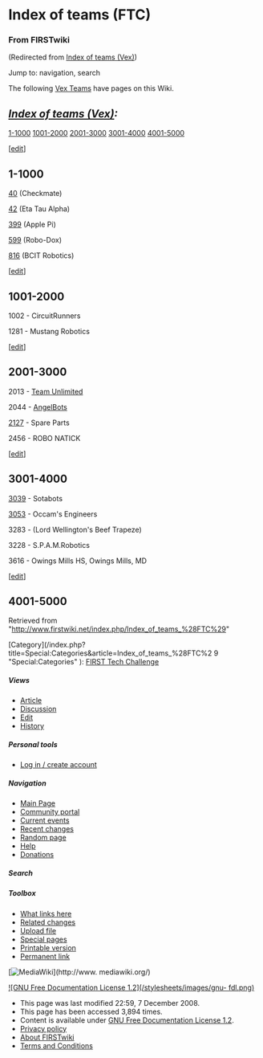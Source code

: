 # Index of teams (FTC)

### From FIRSTwiki

(Redirected from [Index of teams
(Vex)](/index.php?title=Index_of_teams_%28Vex%29&redirect=no "Index of teams
\(Vex\)" ))

Jump to: navigation, search

The following [Vex Teams](/index.php/Team_%28Vex%29 "Team \(Vex\)" ) have
pages on this Wiki.

_[Index of teams (Vex)](/index.php/Index_of_teams_%28Vex%29 "Index of teams
\(Vex\)" ):_  
---  
  
[1-1000](/index.php/Index_of_teams_%28Vex%29#1-1000 "Index of teams \(Vex\)" )
[1001-2000](/index.php/Index_of_teams_%28Vex%29#1001-2000 "Index of teams
\(Vex\)" ) [2001-3000](/index.php/Index_of_teams_%28Vex%29#2001-3000 "Index of
teams \(Vex\)" ) [3001-4000](/index.php/Index_of_teams_%28Vex%29#3001-4000
"Index of teams \(Vex\)" )
[4001-5000](/index.php/Index_of_teams_%28Vex%29#4001-5000 "Index of teams
\(Vex\)" )  
  
  

[[edit](/index.php?title=Index_of_teams_%28FTC%29&action=edit&section=1 "Edit
section: 1-1000" )]

## 1-1000

[40](/index.php?title=40_FTC&action=edit "40 FTC" ) (Checkmate)

[42](/index.php/42_FTC "42 FTC" ) (Eta Tau Alpha)

[399](/index.php/399_FTC "399 FTC" ) (Apple Pi)

[599](/index.php?title=599_FTC&action=edit "599 FTC" ) (Robo-Dox)

[816](/index.php/816_FTC "816 FTC" ) (BCIT Robotics)

[[edit](/index.php?title=Index_of_teams_%28FTC%29&action=edit&section=2 "Edit
section: 1001-2000" )]

## 1001-2000

1002 - CircuitRunners

1281 - Mustang Robotics

[[edit](/index.php?title=Index_of_teams_%28FTC%29&action=edit&section=3 "Edit
section: 2001-3000" )]

## 2001-3000

2013 - [Team Unlimited ](http://eaglevex.syraweb.org
"http://eaglevex.syraweb.org" )

2044 - [AngelBots ](http://www.angelbots.org "http://www.angelbots.org" )

[2127](/index.php?title=2127_FTC&action=edit "2127 FTC" ) \- Spare Parts

2456 - ROBO NATICK

[[edit](/index.php?title=Index_of_teams_%28FTC%29&action=edit&section=4 "Edit
section: 3001-4000" )]

## 3001-4000

[3039](/index.php/3039_FTC "3039 FTC" ) \- Sotabots

[3053](/index.php?title=3053_FTC&action=edit "3053 FTC" ) \- Occam's Engineers

3283 - (Lord Wellington's Beef Trapeze)

3228 - S.P.A.M.Robotics

3616 - Owings Mills HS, Owings Mills, MD

[[edit](/index.php?title=Index_of_teams_%28FTC%29&action=edit&section=5 "Edit
section: 4001-5000" )]

## 4001-5000

Retrieved from "<http://www.firstwiki.net/index.php/Index_of_teams_%28FTC%29>"

[Category](/index.php?title=Special:Categories&article=Index_of_teams_%28FTC%2
9 "Special:Categories" ): [FIRST Tech
Challenge](/index.php/Category:FIRST_Tech_Challenge "Category:FIRST Tech
Challenge" )

##### Views

  * [Article](/index.php/Index_of_teams_%28FTC%29)
  * [Discussion](/index.php?title=Talk:Index_of_teams_%28FTC%29&action=edit)
  * [Edit](/index.php?title=Index_of_teams_%28FTC%29&action=edit)
  * [History](/index.php?title=Index_of_teams_%28FTC%29&action=history)

##### Personal tools

  * [Log in / create account](/index.php?title=Special:Userlogin&returnto=Index_of_teams_\(FTC\))

[](/index.php/Main_Page "Main Page" )

##### Navigation

  * [Main Page](/index.php/Main_Page)
  * [Community portal](/index.php/FIRSTwiki:Community_portal)
  * [Current events](/index.php/Current_events)
  * [Recent changes](/index.php/Special:Recentchanges)
  * [Random page](/index.php/Special:Random)
  * [Help](/index.php/Help:Contents)
  * [Donations](/index.php/FIRSTwiki:Site_support)

##### Search



##### Toolbox

  * [What links here](/index.php/Special:Whatlinkshere/Index_of_teams_%28FTC%29)
  * [Related changes](/index.php/Special:Recentchangeslinked/Index_of_teams_%28FTC%29)
  * [Upload file](/index.php/Special:Upload)
  * [Special pages](/index.php/Special:Specialpages)
  * [Printable version](/index.php?title=Index_of_teams_%28FTC%29&printable=yes)
  * [Permanent link](/index.php?title=Index_of_teams_%28FTC%29&oldid=70181)

[![MediaWiki](/skins/common/images/poweredby_mediawiki_88x31.png)](http://www.
mediawiki.org/)

[![GNU Free Documentation License 1.2](/stylesheets/images/gnu-
fdl.png)](http://www.gnu.org/copyleft/fdl.html)

  * This page was last modified 22:59, 7 December 2008.
  * This page has been accessed 3,894 times.
  * Content is available under [GNU Free Documentation License 1.2](http://www.gnu.org/copyleft/fdl.html "http://www.gnu.org/copyleft/fdl.html" ).
  * [Privacy policy](/index.php/FIRSTwiki:Privacy_policy "FIRSTwiki:Privacy policy" )
  * [About FIRSTwiki](/index.php/FIRSTwiki:About "FIRSTwiki:About" )
  * [Terms and Conditions](/index.php/FIRSTwiki:Terms_and_conditions "FIRSTwiki:Terms and conditions" )

